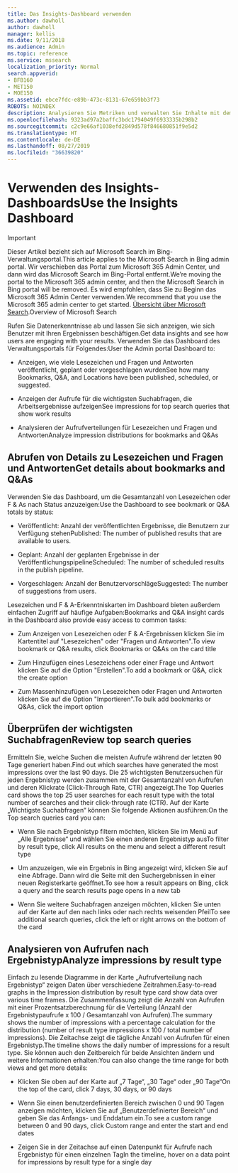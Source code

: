 ```yaml
---
title: Das Insights-Dashboard verwenden
ms.author: dawholl
author: dawholl
manager: kellis
ms.date: 9/11/2018
ms.audience: Admin
ms.topic: reference
ms.service: mssearch
localization_priority: Normal
search.appverid:
- BFB160
- MET150
- MOE150
ms.assetid: ebce7fdc-e89b-473c-8131-67e659bb3f73
ROBOTS: NOINDEX
description: Analysieren Sie Metriken und verwalten Sie Inhalte mit dem benutzerfreundlichen Dashboard im Verwaltungsportal von Microsoft Search.
ms.openlocfilehash: 9323ad97a2baffc3bdc1794049f6933335b298b2
ms.sourcegitcommit: c2c9e66af1038efd2849d578f846680851f9e5d2
ms.translationtype: HT
ms.contentlocale: de-DE
ms.lasthandoff: 08/27/2019
ms.locfileid: "36639820"
---
```

# <a name="use-the-insights-dashboard"></a><span data-ttu-id="12fca-103">Verwenden des Insights-Dashboards</span><span class="sxs-lookup"><span data-stu-id="12fca-103">Use the Insights Dashboard</span></span>

> [!IMPORTANT]
> <span data-ttu-id="12fca-104">Dieser Artikel bezieht sich auf Microsoft Search im Bing-Verwaltungsportal.</span><span class="sxs-lookup"><span data-stu-id="12fca-104">This article applies to the Microsoft Search in Bing admin portal.</span></span> <span data-ttu-id="12fca-105">Wir verschieben das Portal zum Microsoft 365 Admin Center, und dann wird das Microsoft Search im Bing-Portal entfernt.</span><span class="sxs-lookup"><span data-stu-id="12fca-105">We’re moving the portal to the Microsoft 365 admin center, and then the Microsoft Search in Bing portal will be removed.</span></span> <span data-ttu-id="12fca-106">Es wird empfohlen, dass Sie zu Beginn das Microsoft 365 Admin Center verwenden.</span><span class="sxs-lookup"><span data-stu-id="12fca-106">We recommend that you use the Microsoft 365 admin center to get started.</span></span> <span data-ttu-id="12fca-107">[Übersicht über Microsoft Search](overview-microsoft-search.md).</span><span class="sxs-lookup"><span data-stu-id="12fca-107">Overview of Microsoft Search</span></span>
    
<span data-ttu-id="12fca-108">Rufen Sie Datenerkenntnisse ab und lassen Sie sich anzeigen, wie sich Benutzer mit Ihren Ergebnissen beschäftigen.</span><span class="sxs-lookup"><span data-stu-id="12fca-108">Get data insights and see how users are engaging with your results.</span></span> <span data-ttu-id="12fca-109">Verwenden Sie das Dashboard des Verwaltungsportals für Folgendes:</span><span class="sxs-lookup"><span data-stu-id="12fca-109">User the Admin portal Dashboard to:</span></span>
  
- <span data-ttu-id="12fca-110">Anzeigen, wie viele Lesezeichen und Fragen und Antworten veröffentlicht, geplant oder vorgeschlagen wurden</span><span class="sxs-lookup"><span data-stu-id="12fca-110">See how many Bookmarks, Q&A, and Locations have been published, scheduled, or suggested.</span></span>
    
- <span data-ttu-id="12fca-111">Anzeigen der Aufrufe für die wichtigsten Suchabfragen, die Arbeitsergebnisse aufzeigen</span><span class="sxs-lookup"><span data-stu-id="12fca-111">See impressions for top search queries that show work results</span></span>
    
- <span data-ttu-id="12fca-112">Analysieren der Aufrufverteilungen für Lesezeichen und Fragen und Antworten</span><span class="sxs-lookup"><span data-stu-id="12fca-112">Analyze impression distributions for bookmarks and Q&As</span></span>
    
## <a name="get-details-about-bookmarks-and-qas"></a><span data-ttu-id="12fca-113">Abrufen von Details zu Lesezeichen und Fragen und Antworten</span><span class="sxs-lookup"><span data-stu-id="12fca-113">Get details about bookmarks and Q&As</span></span>

<span data-ttu-id="12fca-114">Verwenden Sie das Dashboard, um die Gesamtanzahl von Lesezeichen oder F & As nach Status anzuzeigen:</span><span class="sxs-lookup"><span data-stu-id="12fca-114">Use the Dashboard to see bookmark or Q&A totals by status:</span></span>
  
- <span data-ttu-id="12fca-115">Veröffentlicht: Anzahl der veröffentlichten Ergebnisse, die Benutzern zur Verfügung stehen</span><span class="sxs-lookup"><span data-stu-id="12fca-115">Published: The number of published results that are available to users.</span></span>
    
- <span data-ttu-id="12fca-116">Geplant: Anzahl der geplanten Ergebnisse in der Veröffentlichungspipeline</span><span class="sxs-lookup"><span data-stu-id="12fca-116">Scheduled: The number of scheduled results in the publish pipeline.</span></span>
    
- <span data-ttu-id="12fca-117">Vorgeschlagen: Anzahl der Benutzervorschläge</span><span class="sxs-lookup"><span data-stu-id="12fca-117">Suggested: The number of suggestions from users.</span></span>
    
<span data-ttu-id="12fca-118">Lesezeichen und F & A-Erkenntniskarten im Dashboard bieten außerdem einfachen Zugriff auf häufige Aufgaben:</span><span class="sxs-lookup"><span data-stu-id="12fca-118">Bookmarks and Q&A insight cards in the Dashboard also provide easy access to common tasks:</span></span>
  
- <span data-ttu-id="12fca-119">Zum Anzeigen von Lesezeichen oder F & A-Ergebnissen klicken Sie im Kartentitel auf "Lesezeichen" oder "Fragen und Antworten".</span><span class="sxs-lookup"><span data-stu-id="12fca-119">To view bookmark or Q&A results, click Bookmarks or Q&As on the card title</span></span>
    
- <span data-ttu-id="12fca-120">Zum Hinzufügen eines Lesezeichens oder einer Frage und Antwort klicken Sie auf die Option "Erstellen".</span><span class="sxs-lookup"><span data-stu-id="12fca-120">To add a bookmark or Q&A, click the create option</span></span>
    
- <span data-ttu-id="12fca-121">Zum Massenhinzufügen von Lesezeichen oder Fragen und Antworten klicken Sie auf die Option "Importieren".</span><span class="sxs-lookup"><span data-stu-id="12fca-121">To bulk add bookmarks or Q&As, click the import option</span></span>
    
## <a name="review-top-search-queries"></a><span data-ttu-id="12fca-122">Überprüfen der wichtigsten Suchabfragen</span><span class="sxs-lookup"><span data-stu-id="12fca-122">Review top search queries</span></span>

<span data-ttu-id="12fca-123">Ermitteln Sie, welche Suchen die meisten Aufrufe während der letzten 90 Tage generiert haben.</span><span class="sxs-lookup"><span data-stu-id="12fca-123">Find out which searches have generated the most impressions over the last 90 days.</span></span> <span data-ttu-id="12fca-124">Die 25 wichtigsten Benutzersuchen für jeden Ergebnistyp werden zusammen mit der Gesamtanzahl von Aufrufen und deren Klickrate (Click-Through Rate, CTR) angezeigt.</span><span class="sxs-lookup"><span data-stu-id="12fca-124">The Top Queries card shows the top 25 user searches for each result type with the total number of searches and their click-through rate (CTR).</span></span> <span data-ttu-id="12fca-125">Auf der Karte „Wichtigste Suchabfragen“ können Sie folgende Aktionen ausführen:</span><span class="sxs-lookup"><span data-stu-id="12fca-125">On the Top search queries card you can:</span></span>
  
- <span data-ttu-id="12fca-126">Wenn Sie nach Ergebnistyp filtern möchten, klicken Sie im Menü auf „Alle Ergebnisse“ und wählen Sie einen anderen Ergebnistyp aus</span><span class="sxs-lookup"><span data-stu-id="12fca-126">To filter by result type, click All results on the menu and select a different result type</span></span>
    
- <span data-ttu-id="12fca-127">Um anzuzeigen, wie ein Ergebnis in Bing angezeigt wird, klicken Sie auf eine Abfrage. Dann wird die Seite mit den Suchergebnissen in einer neuen Registerkarte geöffnet.</span><span class="sxs-lookup"><span data-stu-id="12fca-127">To see how a result appears on Bing, click a query and the search results page opens in a new tab</span></span>
    
- <span data-ttu-id="12fca-128">Wenn Sie weitere Suchabfragen anzeigen möchten, klicken Sie unten auf der Karte auf den nach links oder nach rechts weisenden Pfeil</span><span class="sxs-lookup"><span data-stu-id="12fca-128">To see additional search queries, click the left or right arrows on the bottom of the card</span></span>
    
## <a name="analyze-impressions-by-result-type"></a><span data-ttu-id="12fca-129">Analysieren von Aufrufen nach Ergebnistyp</span><span class="sxs-lookup"><span data-stu-id="12fca-129">Analyze impressions by result type</span></span>

<span data-ttu-id="12fca-130">Einfach zu lesende Diagramme in der Karte „Aufrufverteilung nach Ergebnistyp“ zeigen Daten über verschiedene Zeitrahmen.</span><span class="sxs-lookup"><span data-stu-id="12fca-130">Easy-to-read graphs in the Impression distribution by result type card show data over various time frames.</span></span> <span data-ttu-id="12fca-131">Die Zusammenfassung zeigt die Anzahl von Aufrufen mit einer Prozentsatzberechnung für die Verteilung (Anzahl der Ergebnistypaufrufe x 100 / Gesamtanzahl von Aufrufen).</span><span class="sxs-lookup"><span data-stu-id="12fca-131">The summary shows the number of impressions with a percentage calculation for the distribution (number of result type impressions x 100 / total number of impressions).</span></span> <span data-ttu-id="12fca-132">Die Zeitachse zeigt die tägliche Anzahl von Aufrufen für einen Ergebnistyp.</span><span class="sxs-lookup"><span data-stu-id="12fca-132">The timeline shows the daily number of impressions for a result type.</span></span> <span data-ttu-id="12fca-133">Sie können auch den Zeitbereich für beide Ansichten ändern und weitere Informationen erhalten:</span><span class="sxs-lookup"><span data-stu-id="12fca-133">You can also change the time range for both views and get more details:</span></span>
  
- <span data-ttu-id="12fca-134">Klicken Sie oben auf der Karte auf „7 Tage“, „30 Tage“ oder „90 Tage“</span><span class="sxs-lookup"><span data-stu-id="12fca-134">On the top of the card, click 7 days, 30 days, or 90 days</span></span>
    
- <span data-ttu-id="12fca-135">Wenn Sie einen benutzerdefinierten Bereich zwischen 0 und 90 Tagen anzeigen möchten, klicken Sie auf „Benutzerdefinierter Bereich“ und geben Sie das Anfangs- und Enddatum ein.</span><span class="sxs-lookup"><span data-stu-id="12fca-135">To see a custom range between 0 and 90 days, click Custom range and enter the start and end dates</span></span>
    
- <span data-ttu-id="12fca-136">Zeigen Sie in der Zeitachse auf einen Datenpunkt für Aufrufe nach Ergebnistyp für einen einzelnen Tag</span><span class="sxs-lookup"><span data-stu-id="12fca-136">In the timeline, hover on a data point for impressions by result type for a single day</span></span>

  

